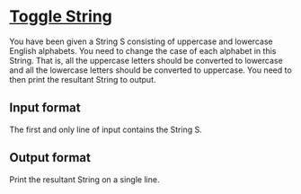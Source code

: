 # [Toggle String][link]

You have been given a String S consisting of uppercase and lowercase English alphabets. You need to change the case of each alphabet in this String. That is, all the uppercase letters should be converted to lowercase and all the lowercase letters should be converted to uppercase. You need to then print the resultant String to output.

## Input format

The first and only line of input contains the String S.

## Output format

Print the resultant String on a single line.

[link]: https://www.hackerearth.com/practice/basic-programming/input-output/basics-of-input-output/practice-problems/algorithm/modify-the-string/
